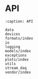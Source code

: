 # API

```{toctree}
:caption: API

data
devices
formats/index
io
logging
models/index
exceptions
plots/index
utils
stream_daq
vendor/index
```